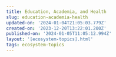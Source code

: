 ```yaml
---
title: Education, Academia, and Health
slug: education-academia-health
updated-on: '2024-01-04T21:05:03.779Z'
created-on: '2023-12-20T13:22:01.200Z'
published-on: '2024-01-05T11:05:12.994Z'
layout: '[ecosystem-topics].html'
tags: ecosystem-topics
---
```



